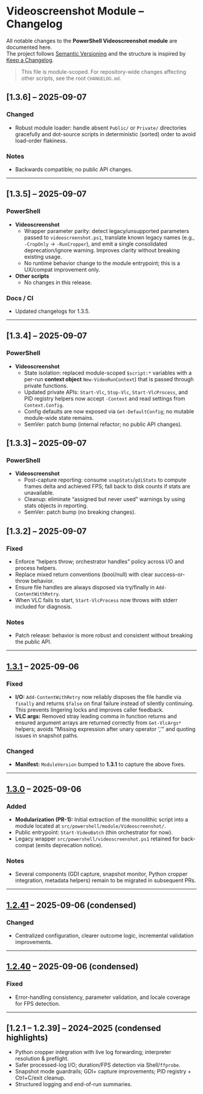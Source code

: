 # Videoscreenshot Module – Changelog

All notable changes to the **PowerShell Videoscreenshot module** are documented here.  
The project follows [Semantic Versioning](https://semver.org) and the structure is inspired by
[Keep a Changelog](https://keepachangelog.com).

> This file is module-scoped. For repository-wide changes affecting other scripts, see the root `CHANGELOG.md`.

## [1.3.6] – 2025-09-07

### Changed
- Robust module loader: handle absent `Public/` or `Private/` directories gracefully and dot-source scripts in deterministic (sorted) order to avoid load-order flakiness.

### Notes
- Backwards compatible; no public API changes.

---

## [1.3.5] – 2025-09-07

### PowerShell
- **Videoscreenshot**
  - Wrapper parameter parity: detect legacy/unsupported parameters passed to `videoscreenshot.ps1`, translate known legacy names (e.g., `-CropOnly` → `-RunCropper`), and emit a single consolidated deprecation/ignore warning. Improves clarity without breaking existing usage.
  - No runtime behavior change to the module entrypoint; this is a UX/compat improvement only.
- **Other scripts**
  - No changes in this release.

### Docs / CI
- Updated changelogs for 1.3.5.

---

## [1.3.4] – 2025-09-07

### PowerShell
- **Videoscreenshot**
  - State isolation: replaced module-scoped `$script:*` variables with a per-run **context object** `New-VideoRunContext`) that is passed through private functions.
  - Updated private APIs: `Start-Vlc`, `Stop-Vlc`, `Start-VlcProcess`, and PID registry helpers now accept `-Context` and read settings from `Context.Config`.
  - Config defaults are now exposed via `Get-DefaultConfig`; no mutable module-wide state remains.
  - SemVer: patch bump (internal refactor; no public API changes).

## [1.3.3] – 2025-09-07

### PowerShell
- **Videoscreenshot**
  - Post-capture reporting: consume `snapStats`/`gdiStats` to compute frames delta and achieved FPS; fall back to disk counts if stats are unavailable.
  - Cleanup: eliminate “assigned but never used” warnings by using stats objects in reporting.
  - SemVer: patch bump (no breaking changes).

## [1.3.2] – 2025-09-07

### Fixed
- Enforce “helpers throw; orchestrator handles” policy across I/O and process helpers.
- Replace mixed return conventions (bool/null) with clear success-or-throw behavior.
- Ensure file handles are always disposed via try/finally in `Add-ContentWithRetry`.
- When VLC fails to start, `Start-VlcProcess` now throws with stderr included for diagnosis.

### Notes
- Patch release: behavior is more robust and consistent without breaking the public API.

---

## [1.3.1] – 2025-09-06

### Fixed
- **I/O:** `Add-ContentWithRetry` now reliably disposes the file handle via `finally` and returns `$false`
  on final failure instead of silently continuing. This prevents lingering locks and improves caller feedback.
- **VLC args:** Removed stray leading comma in function returns and ensured argument arrays are returned
  correctly from `Get-VlcArgs*` helpers; avoids “Missing expression after unary operator ','” and
  quoting issues in snapshot paths.

### Changed
- **Manifest:** `ModuleVersion` bumped to **1.3.1** to capture the above fixes.

---

## [1.3.0] – 2025-09-06

### Added
- **Modularization (PR-1):** Initial extraction of the monolithic script into a module located at
  `src/powershell/module/Videoscreenshot/`.
- Public entrypoint: `Start-VideoBatch` (thin orchestrator for now).
- Legacy wrapper `src/powershell/videoscreenshot.ps1` retained for back-compat (emits deprecation notice).

### Notes
- Several components (GDI capture, snapshot monitor, Python cropper integration, metadata helpers) remain
  to be migrated in subsequent PRs.

---

## [1.2.41] – 2025-09-06 (condensed)

### Changed
- Centralized configuration, clearer outcome logic, incremental validation improvements.

---

## [1.2.40] – 2025-09-06 (condensed)

### Fixed
- Error-handling consistency, parameter validation, and locale coverage for FPS detection.

---

## [1.2.1 – 1.2.39] – 2024–2025 (condensed highlights)

- Python cropper integration with live log forwarding; interpreter resolution & preflight.
- Safer processed-log I/O; duration/FPS detection via Shell/`ffprobe`.
- Snapshot mode guardrails; GDI+ capture improvements; PID registry + Ctrl+C/exit cleanup.
- Structured logging and end-of-run summaries.

[Unreleased]: #
[1.3.1]: #
[1.3.0]: #
[1.2.41]: #
[1.2.40]: #